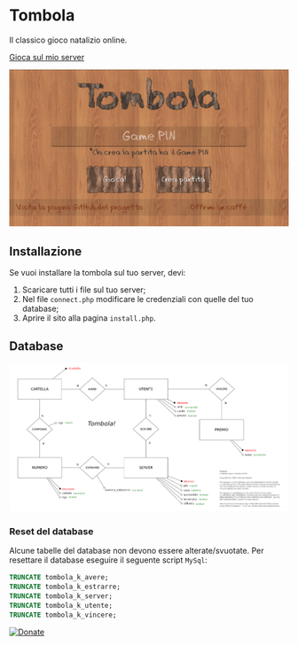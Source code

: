 # Tombola
Il classico gioco natalizio online.

[Gioca sul mio server](https://vincenzopadula.altervista.org/tombola/v1.2/)

![Homepage](screenshots/homepage.png)

## Installazione
Se vuoi installare la tombola sul tuo server, devi:
1.  Scaricare tutti i file sul tuo server;
2.  Nel file ``connect.php`` modificare le credenziali con quelle del tuo database;
3.  Aprire il sito alla pagina ``install.php``.

## Database
![Modello E/R](mysql/modello_er.png)

### Reset del database
Alcune tabelle del database non devono essere alterate/svuotate. Per resettare il database eseguire il seguente script ``MySql``:

```sql
TRUNCATE tombola_k_avere;
TRUNCATE tombola_k_estrarre;
TRUNCATE tombola_k_server;
TRUNCATE tombola_k_utente;
TRUNCATE tombola_k_vincere;
```

[![Donate](https://img.shields.io/badge/donate-paypal-blue.svg)](https://www.paypal.com/paypalme/VincenzoPadula)
